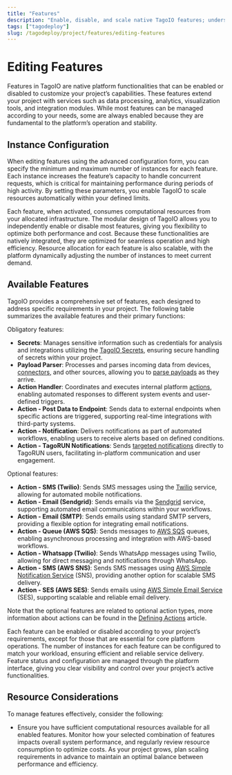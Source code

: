 ```yaml
---
title: "Features"
description: "Enable, disable, and scale native TagoIO features; understand obligatory and optional feature sets."
tags: ["tagodeploy"]
slug: /tagodeploy/project/features/editing-features
---
```


# Editing Features

Features in TagoIO are native platform functionalities that can be enabled or
disabled to customize your project’s capabilities. These features extend your
project with services such as data processing, analytics, visualization tools,
and integration modules. While most features can be managed according to your
needs, some are always enabled because they are fundamental to the platform’s
operation and stability.

## Instance Configuration

When editing features using the advanced configuration form, you can specify the
minimum and maximum number of instances for each feature. Each instance
increases the feature’s capacity to handle concurrent requests, which is
critical for maintaining performance during periods of high activity. By setting
these parameters, you enable TagoIO to scale resources automatically within your
defined limits.

Each feature, when activated, consumes computational resources from your
allocated infrastructure. The modular design of TagoIO allows you to
independently enable or disable most features, giving you flexibility to
optimize both performance and cost. Because these functionalities are natively
integrated, they are optimized for seamless operation and high efficiency.
Resource allocation for each feature is also scalable, with the platform
dynamically adjusting the number of instances to meet current demand.

## Available Features

TagoIO provides a comprehensive set of features, each designed to address
specific requirements in your project. The following table summarizes the
available features and their primary functions:

Obligatory features:

- **Secrets**: Manages sensitive information such as credentials for analysis
  and integrations utilizing the
  [TagoIO Secrets](https://help.tago.io/portal/en/kb/articles/secrets), ensuring
  secure handling of secrets within your project.
- **Payload Parser**: Processes and parses incoming data from devices,
  [connectors](https://help.tago.io/portal/en/kb/articles/466-connector-overview),
  and other sources, allowing you to
  [parse payloads](https://help.tago.io/portal/en/kb/articles/147-payload-parser)
  as they arrive.
- **Action Handler**: Coordinates and executes internal platform
  [actions](https://help.tago.io/portal/en/kb/articles/30-actions), enabling
  automated responses to different system events and user-defined triggers.
- **Action - Post Data to Endpoint**: Sends data to external endpoints when
  specific actions are triggered, supporting real-time integrations with
  third-party systems.
- **Action - Notification**: Delivers notifications as part of automated
  workflows, enabling users to receive alerts based on defined conditions.
- **Action - TagoRUN Notifications**: Sends
  [targeted notifications](https://help.tago.io/portal/en/kb/articles/223-notifications-for-users)
  directly to TagoRUN users, facilitating in-platform communication and user
  engagement.

Optional features:

- **Action - SMS (Twilio)**: Sends SMS messages using the
  [Twilio](https://www.twilio.com/) service, allowing for automated mobile
  notifications.
- **Action - Email (Sendgrid)**: Sends emails via the
  [Sendgrid](https://sendgrid.com/) service, supporting automated email
  communications within your workflows.
- **Action - Email (SMTP)**: Sends emails using standard SMTP servers, providing
  a flexible option for integrating email notifications.
- **Action - Queue (AWS SQS)**: Sends messages to
  [AWS SQS](https://docs.aws.amazon.com/sqs/) queues, enabling asynchronous
  processing and integration with AWS-based workflows.
- **Action - Whatsapp (Twilio)**: Sends WhatsApp messages using Twilio, allowing
  for direct messaging and notifications through WhatsApp.
- **Action - SMS (AWS SNS)**: Sends SMS messages using
  [AWS Simple Notification Service](https://docs.aws.amazon.com/sns/) (SNS),
  providing another option for scalable SMS delivery.
- **Action - SES (AWS SES)**: Sends emails using
  [AWS Simple Email Service](https://docs.aws.amazon.com/ses/) (SES), supporting
  scalable and reliable email delivery.

Note that the optional features are related to optional action types, more
information about actions can be found in the
[Defining Actions](https://help.tago.io/portal/en/kb/articles/122-defining-actions#Push_Notification_to_myself)
article.

Each feature can be enabled or disabled according to your project’s
requirements, except for those that are essential for core platform operations.
The number of instances for each feature can be configured to match your
workload, ensuring efficient and reliable service delivery. Feature status and
configuration are managed through the platform interface, giving you clear
visibility and control over your project’s active functionalities.

## Resource Considerations

To manage features effectively, consider the following:

- Ensure you have sufficient computational resources available for all enabled
  features. Monitor how your selected combination of features impacts overall
  system performance, and regularly review resource consumption to optimize
  costs. As your project grows, plan scaling requirements in advance to maintain
  an optimal balance between performance and efficiency.
